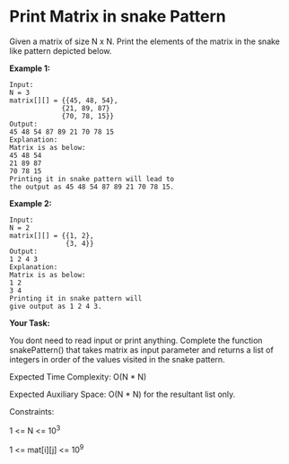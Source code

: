 # Print Matrix in snake Pattern

Given a matrix of size N x N. Print the elements of the matrix in the snake like pattern depicted below.


**Example 1:**
```
Input:
N = 3 
matrix[][] = {{45, 48, 54},
             {21, 89, 87}
             {70, 78, 15}}
Output: 
45 48 54 87 89 21 70 78 15 
Explanation:
Matrix is as below:
45 48 54
21 89 87
70 78 15
Printing it in snake pattern will lead to 
the output as 45 48 54 87 89 21 70 78 15.
```
**Example 2:**
```
Input:
N = 2
matrix[][] = {{1, 2},
              {3, 4}}
Output: 
1 2 4 3
Explanation:
Matrix is as below:
1 2 
3 4
Printing it in snake pattern will 
give output as 1 2 4 3.
```
**Your Task:**

You dont need to read input or print anything. Complete the function snakePattern() that takes matrix as input parameter and returns a list of integers in order of the values visited in the snake pattern. 

Expected Time Complexity: O(N * N)

Expected Auxiliary Space: O(N * N) for the resultant list only.

Constraints:

1 <= N <= 10<sup>3</sup>

1 <= mat[i][j] <= 10<sup>9</sup>